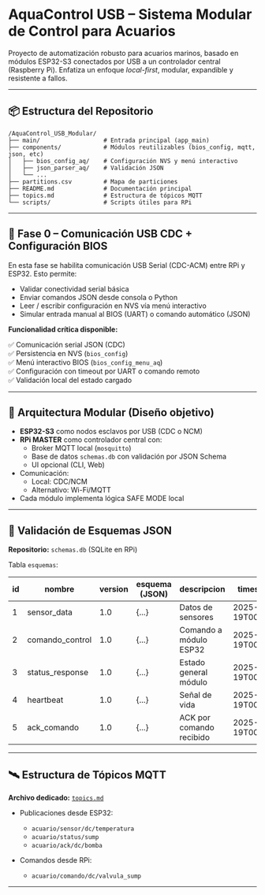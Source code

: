 # AquaControl USB – Sistema Modular de Control para Acuarios

Proyecto de automatización robusto para acuarios marinos, basado en módulos ESP32-S3 conectados por USB a un controlador central (Raspberry Pi). Enfatiza un enfoque *local-first*, modular, expandible y resistente a fallos.

---

## 📦 Estructura del Repositorio

```
/AquaControl_USB_Modular/
├── main/                  # Entrada principal (app_main)
├── components/            # Módulos reutilizables (bios_config, mqtt, json, etc)
│   ├── bios_config_aq/    # Configuración NVS y menú interactivo
│   ├── json_parser_aq/    # Validación JSON
│   └── ...
├── partitions.csv         # Mapa de particiones
├── README.md              # Documentación principal
├── topics.md              # Estructura de tópicos MQTT
└── scripts/               # Scripts útiles para RPi
```

---

## 🚀 Fase 0 – Comunicación USB CDC + Configuración BIOS

En esta fase se habilita comunicación USB Serial (CDC-ACM) entre RPi y ESP32. Esto permite:

- Validar conectividad serial básica
- Enviar comandos JSON desde consola o Python
- Leer / escribir configuración en NVS vía menú interactivo
- Simular entrada manual al BIOS (UART) o comando automático (JSON)

**Funcionalidad crítica disponible:**

✅ Comunicación serial JSON (CDC)  
✅ Persistencia en NVS (`bios_config`)  
✅ Menú interactivo BIOS (`bios_config_menu_aq`)  
✅ Configuración con timeout por UART o comando remoto  
✅ Validación local del estado cargado

---

## 🧠 Arquitectura Modular (Diseño objetivo)

- **ESP32-S3** como nodos esclavos por USB (CDC o NCM)
- **RPi MASTER** como controlador central con:
  - Broker MQTT local (`mosquitto`)
  - Base de datos `schemas.db` con validación por JSON Schema
  - UI opcional (CLI, Web)
- Comunicación:
  - Local: CDC/NCM
  - Alternativo: Wi-Fi/MQTT
- Cada módulo implementa lógica SAFE MODE local

---

## 🧬 Validación de Esquemas JSON

**Repositorio:** `schemas.db` (SQLite en RPi)

Tabla `esquemas`:

| id  | nombre          | version | esquema (JSON) | descripcion              | timestamp           |
| --- | --------------- | ------- | -------------- | ------------------------ | ------------------- |
| 1   | sensor_data     | 1.0     | {...}          | Datos de sensores        | 2025-05-19T00:02:54 |
| 2   | comando_control | 1.0     | {...}          | Comando a módulo ESP32   | 2025-05-19T00:03:30 |
| 3   | status_response | 1.0     | {...}          | Estado general módulo    | 2025-05-19T00:04:06 |
| 4   | heartbeat       | 1.0     | {...}          | Señal de vida            | 2025-05-19T00:04:35 |
| 5   | ack_comando     | 1.0     | {...}          | ACK por comando recibido | 2025-05-19T00:49:47 |

---

## 🛰️ Estructura de Tópicos MQTT

**Archivo dedicado:** [`topics.md`](topics.md)

- Publicaciones desde ESP32:
  - `acuario/sensor/dc/temperatura`
  - `acuario/status/sump`
  - `acuario/ack/dc/bomba`

- Comandos desde RPi:
  - `acuario/comando/dc/valvula_sump`

---
